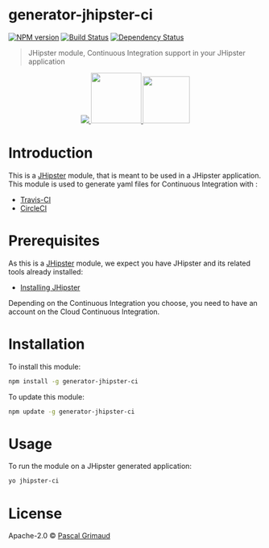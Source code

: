 # generator-jhipster-ci
[![NPM version][npm-image]][npm-url] [![Build Status][travis-image]][travis-url] [![Dependency Status][daviddm-image]][daviddm-url]
> JHipster module, Continuous Integration support in your JHipster application

<div align="center">
  <a href="http://jhipster.github.io">
    <img src="https://github.com/pascalgrimaud/generator-jhipster-ci/raw/master/images/logo-jhipster.png">
  </a>
  <a href="https://travis-ci.org/">
    <img width=100px src="https://github.com/pascalgrimaud/generator-jhipster-ci/raw/master/images/travis.png">
  </a>
  <a href="https://circleci.com/">
    <img width=93px src="https://github.com/pascalgrimaud/generator-jhipster-ci/raw/master/images/circleci.png">
  </a>
</div>

# Introduction

This is a [JHipster](http://jhipster.github.io/) module, that is meant to be used in a JHipster application. This module is used to generate yaml files for Continuous Integration with :

- [Travis-CI](https://travis-ci.org/)
- [CircleCI](https://circleci.com/)

# Prerequisites

As this is a [JHipster](http://jhipster.github.io/) module, we expect you have JHipster and its related tools already installed:

- [Installing JHipster](https://jhipster.github.io/installation.html)

Depending on the Continuous Integration you choose, you need to have an account on the Cloud Continuous Integration.

# Installation

To install this module:

```bash
npm install -g generator-jhipster-ci
```

To update this module:
```bash
npm update -g generator-jhipster-ci
```

# Usage

To run the module on a JHipster generated application:

```bash
yo jhipster-ci
```

# License

Apache-2.0 © [Pascal Grimaud](https://twitter.com/pascalgrimaud)

[npm-image]: https://img.shields.io/npm/v/generator-jhipster-ci.svg
[npm-url]: https://npmjs.org/package/generator-jhipster-ci
[travis-image]: https://travis-ci.org/pascalgrimaud/generator-jhipster-ci.svg?branch=master
[travis-url]: https://travis-ci.org/pascalgrimaud/generator-jhipster-ci
[daviddm-image]: https://david-dm.org/pascalgrimaud/generator-jhipster-ci.svg?theme=shields.io
[daviddm-url]: https://david-dm.org/pascalgrimaud/generator-jhipster-ci
